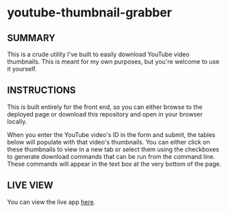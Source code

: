 # youtube-thumbnail-grabber

## SUMMARY
This is a crude utility I've built to easily download YouTube video thumbnails. This is meant for my own purposes, but you're welcome to use it yourself.

## INSTRUCTIONS
This is built entirely for the front end, so you can either browse to the deployed page or download this repository and open in your browser locally.

When you enter the YouTube video's ID in the form and submit, the tables below will populate with that video's thumbnails.  You can either click on these thumbnails to view in a new tab or select them using the checkboxes to generate download commands that can be run from the command line.  These commands will appear in the text box at the very bottom of the page.

## LIVE VIEW
You can view the live app [here](https://thinkbui.github.io/youtube-thumbnail-grabber/).
